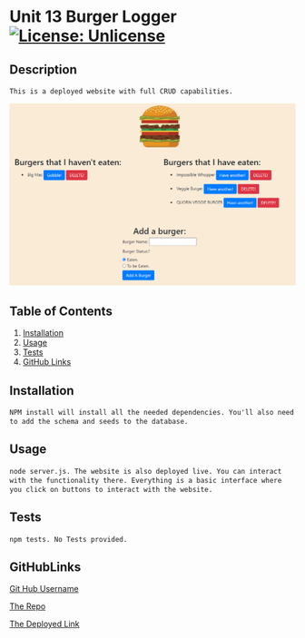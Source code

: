 # Unit 13 Burger Logger [![License: Unlicense](https://img.shields.io/badge/license-Unlicense-blue.svg)](http://unlicense.org/) 

## Description
    This is a deployed website with full CRUD capabilities. 

![Deployed Application Screenshot](./public/assets/screenshots/ss1.png)
  
  ## Table of Contents
  1. [Installation](#Installation)
  2. [Usage](#Usage)
  3. [Tests](#Tests)
  4. [GitHub Links](#GitHubLinks)

  ## Installation
  
    NPM install will install all the needed dependencies. You'll also need to add the schema and seeds to the database.
  
  ## Usage

    node server.js. The website is also deployed live. You can interact with the functionality there. Everything is a basic interface where you click on buttons to interact with the website.
  
  ## Tests
  
    npm tests. No Tests provided.
   
  ## GitHubLinks
  
  [Git Hub Username](https://www.github.com/CodySamuels)
  
  [The Repo](https://github.com/CodySamuels/burger-logger)

  [The Deployed Link](https://cs-burger.herokuapp.com/)